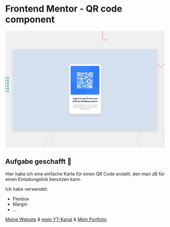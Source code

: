 # Frontend Mentor - QR code component

![Design preview for the QR code component coding challenge](./design/desktop-preview.jpg)

## Aufgabe geschafft 👋

Hier habe ich eine einfache Karte für einen QR Code erstellt, den man zB für einen Einladungslink benutzen kann.

Ich habe verwendet:
- Flexbox
- Margin
- ...

[Meine Website](https://www.digitaleweltlibrary.at/) & [mein YT-Kanal](https://www.youtube.com/@DigitaleWeltLibrary) & [Mein Portfolio](https://www.founder.digitaleweltlibrary.at/)